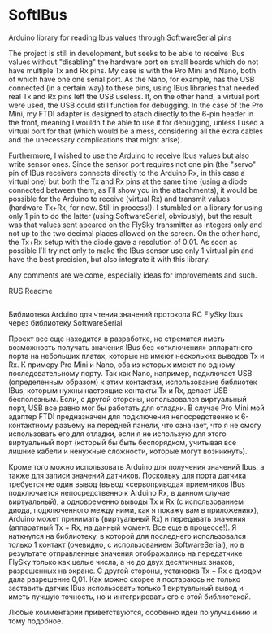 # SoftIBus
Arduino library for reading Ibus values through SoftwareSerial pins

The project is still in development, but seeks to be able to receive IBus values without "disabling" the hardware port on small boards which do not have multiple Tx and Rx pins. My case is with the Pro Mini and Nano, both of which have one one serial port. As the Nano, for example, has the USB connected (in a certain way) to these pins, using IBus libraries that needed real Tx and Rx pins left the USB useless. If, on the other hand, a virtual port were used, the USB could still function for debugging. In the case of the Pro Mini, my FTDI adapter is designed to atach directly to the 6-pin header in the front, meaning I wouldn´t be able to use it for debugging, unless I used a virtual port for that (which would be a mess, considering all the extra cables and the unecessary complications that might arise).

Furthermore, I wished to use the Arduino to receive Ibus values but also write sensor ones. Since the sensor port requires not one pin (the "servo" pin of IBus receivers connects directly to the Arduino Rx, in this case a virtual one) but both the Tx and Rx pins at the same time (using a diode connected between them, as I´ll show you in the attachments), it would be possible for the Arduino to receive (virtual Rx) and transmit values (hardware Tx+Rx, for now. Still in process!). I stumbled on a library for using only 1 pin to do the latter (using SoftwareSerial, obviously), but the result was that values sent apeared on the FlySky transmitter as integers only and not up to the two decimal places allowed on the screen. On the other hand, the Tx+Rx setup with the diode gave a resolution of 0.01. As soon as possible I´ll try not only to make the IBus sensor use only 1 virtual pin and have the best precision, but also integrate it with this library.

Any comments are welcome, especially ideas for improvements and such.

RUS Readme
##
Библиотека Arduino для чтения значений протокола RC FlySky Ibus через библиотеку SoftwareSerial

Проект все еще находится в разработке, но стремится иметь возможность получать значения IBus без «отключения» аппаратного порта на небольших платах, которые не имеют нескольких выводов Tx и Rx. К примеру Pro Mini и Nano, оба из которых имеют по одному последовательному порту. Так как Nano, например, подключает USB (определенным образом) к этим контактам, использование библиотек IBus, которым нужны настоящие контакты Tx и Rx, делает USB бесполезным. Если, с другой стороны, использовался виртуальный порт, USB все равно мог бы работать для отладки. В случае Pro Mini мой адаптер FTDI предназначен для подключения непосредственно к 6-контактному разъему на передней панели, что означает, что я не смогу использовать его для отладки, если я не использую для этого виртуальный порт (который бы быть беспорядком, учитывая все лишние кабели и ненужные сложности, которые могут возникнуть).

Кроме того можно использовать Arduino для получения значений Ibus, а также для записи значений датчиков. Поскольку для порта датчика требуется не один вывод (вывод «сервопривода» приемников IBus подключается непосредственно к Arduino Rx, в данном случае виртуальный), а одновременно выводы Tx и Rx (с использованием диода, подключенного между ними, как я покажу вам в приложениях), Arduino может принимать (виртуальный Rx) и передавать значения (аппаратный Tx + Rx, на данный момент. Все еще в процессе!). Я наткнулся на библиотеку, в которой для последнего использовался только 1 контакт (очевидно, с использованием SoftwareSerial), но в результате отправленные значения отображались на передатчике FlySky только как целые числа, а не до двух десятичных знаков, разрешенных на экране. С другой стороны, установка Tx + Rx с диодом дала разрешение 0,01. Как можно скорее я постараюсь не только заставить датчик IBus использовать только 1 виртуальный вывод и иметь лучшую точность, но и интегрировать его с этой библиотекой.

Любые комментарии приветствуются, особенно идеи по улучшению и тому подобное. 
